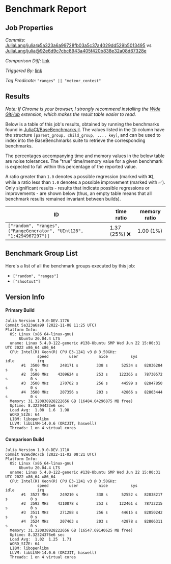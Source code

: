 # Benchmark Report

## Job Properties

*Commits:* [JuliaLang/julia@5a323a6a99728fb03a5c37a4029dd529b5013495](https://github.com/JuliaLang/julia/commit/5a323a6a99728fb03a5c37a4029dd529b5013495) vs [JuliaLang/julia@92e6d9c7cbc8943a405f420b838e32a08d67328e](https://github.com/JuliaLang/julia/commit/92e6d9c7cbc8943a405f420b838e32a08d67328e)

*Comparison Diff:* [link](https://github.com/JuliaLang/julia/compare/92e6d9c7cbc8943a405f420b838e32a08d67328e..5a323a6a99728fb03a5c37a4029dd529b5013495)

*Triggered By:* [link](https://github.com/JuliaLang/julia/commit/5a323a6a99728fb03a5c37a4029dd529b5013495#commitcomment-89804943)

*Tag Predicate:* `"ranges" || "meteor_contest"`

## Results

*Note: If Chrome is your browser, I strongly recommend installing the [Wide GitHub](https://chrome.google.com/webstore/detail/wide-github/kaalofacklcidaampbokdplbklpeldpj?hl=en)
extension, which makes the result table easier to read.*

Below is a table of this job's results, obtained by running the benchmarks found in
[JuliaCI/BaseBenchmarks.jl](https://github.com/JuliaCI/BaseBenchmarks.jl). The values
listed in the `ID` column have the structure `[parent_group, child_group, ..., key]`,
and can be used to index into the BaseBenchmarks suite to retrieve the corresponding
benchmarks.

The percentages accompanying time and memory values in the below table are noise tolerances. The "true"
time/memory value for a given benchmark is expected to fall within this percentage of the reported value.

A ratio greater than `1.0` denotes a possible regression (marked with :x:), while a ratio less
than `1.0` denotes a possible improvement (marked with :white_check_mark:). Only significant results - results
that indicate possible regressions or improvements - are shown below (thus, an empty table means that all
benchmark results remained invariant between builds).

| ID | time ratio | memory ratio |
|----|------------|--------------|
| `["random", "ranges", ("RangeGenerator", "UInt128", "1:4294967297")]` | 1.37 (25%) :x: | 1.00 (1%)  |

## Benchmark Group List

Here's a list of all the benchmark groups executed by this job:

- `["random", "ranges"]`
- `["shootout"]`

## Version Info

#### Primary Build

```
Julia Version 1.9.0-DEV.1776
Commit 5a323a6a99 (2022-11-08 11:25 UTC)
Platform Info:
  OS: Linux (x86_64-linux-gnu)
      Ubuntu 20.04.4 LTS
  uname: Linux 5.4.0-122-generic #138-Ubuntu SMP Wed Jun 22 15:00:31 UTC 2022 x86_64 x86_64
  CPU: Intel(R) Xeon(R) CPU E3-1241 v3 @ 3.50GHz: 
              speed         user         nice          sys         idle          irq
       #1  3500 MHz     248171 s        338 s      52534 s   82836284 s          0 s
       #2  3500 MHz    4309624 s        253 s     122365 s   78730572 s          0 s
       #3  3500 MHz     270702 s        256 s      44599 s   82847850 s          0 s
       #4  3500 MHz     207356 s        203 s      42866 s   82803444 s          0 s
  Memory: 31.320838928222656 GB (16484.04296875 MB free)
  Uptime: 8.32294423e6 sec
  Load Avg:  1.08  1.6  1.98
  WORD_SIZE: 64
  LIBM: libopenlibm
  LLVM: libLLVM-14.0.6 (ORCJIT, haswell)
  Threads: 1 on 4 virtual cores

```

#### Comparison Build

```
Julia Version 1.9.0-DEV.1710
Commit 92e6d9c7cb (2022-11-02 08:21 UTC)
Platform Info:
  OS: Linux (x86_64-linux-gnu)
      Ubuntu 20.04.4 LTS
  uname: Linux 5.4.0-122-generic #138-Ubuntu SMP Wed Jun 22 15:00:31 UTC 2022 x86_64 x86_64
  CPU: Intel(R) Xeon(R) CPU E3-1241 v3 @ 3.50GHz: 
              speed         user         nice          sys         idle          irq
       #1  3527 MHz     249210 s        338 s      52552 s   82838217 s          0 s
       #2  3592 MHz    4310878 s        253 s     122461 s   78732215 s          0 s
       #3  3511 MHz     271288 s        256 s      44615 s   82850242 s          0 s
       #4  3524 MHz     207463 s        203 s      42878 s   82806311 s          0 s
  Memory: 31.320838928222656 GB (16547.69140625 MB free)
  Uptime: 8.32324376e6 sec
  Load Avg:  1.02  1.25  1.71
  WORD_SIZE: 64
  LIBM: libopenlibm
  LLVM: libLLVM-14.0.6 (ORCJIT, haswell)
  Threads: 1 on 4 virtual cores

```

